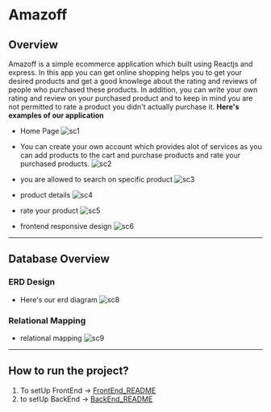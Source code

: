 # Amazoff

## Overview

Amazoff is a simple ecommerce application which built using 
Reactjs and express. In this app you can get online shopping 
helps you to get your desired products and get a good knowlege about the rating and reviews of people who purchased 
these products. In addition, you can write your own rating and review on your purchased product and to keep in mind you are not permitted to rate a product you didn't actually purchase it. 
<b>Here's examples of our application</b>

-   Home Page
    ![sc1](https://github.com/amwopps/Amazoff/blob/main/screenShots/sc1.png)

-   You can create your own account which provides alot of services as you can add products to the cart and purchase products and rate your purchased products.
    ![sc2]("https://github.com/amwopps/Amazoff/tree/main/screenShots/sc2.png")

-   you are allowed to search on specific product 
    ![sc3]("https://github.com/amwopps/Amazoff/tree/main/screenShots/sc3.png")

-   product details 
    ![sc4]("https://github.com/amwopps/Amazoff/tree/main/screenShots/sc4.png")

-   rate your product 
    ![sc5]("https://github.com/amwopps/Amazoff/tree/main/screenShots/sc5.png")

-   frontend responsive design
    ![sc6]("https://github.com/amwopps/Amazoff/tree/main/screenShots/sc6.png")

<hr>

## Database Overview
### ERD Design
-   Here's our erd diagram 
    ![sc8]("https://github.com/amwopps/Amazoff/tree/main/screenShots/sc7.png")

### Relational Mapping
-   relational mapping
    ![sc9]("https://github.com/amwopps/Amazoff/tree/main/screenShots/sc8.png")

<hr>

## How to run the project?

1. To setUp FrontEnd -> [FrontEnd_README](https://github.com/amwopps/Amazoff/blob/main/client/README.md)
2. to setUp BackEnd -> [BackEnd_README](https://github.com/amwopps/Amazoff/blob/main/servers/readme.md)

